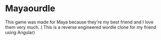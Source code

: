 # Mayaourdle
This game was made for Maya because they're my best friend and I love them very much.
( This is a reverse engineered wordle clone for my friend using Angular)
